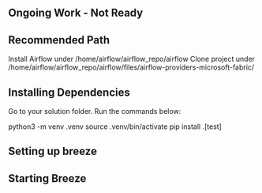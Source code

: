 ## Ongoing Work - Not Ready

## Recommended Path
Install Airflow under /home/airflow/airflow_repo/airflow
Clone project under /home/airflow/airflow_repo/airflow/files/airflow-providers-microsoft-fabric/

## Installing Dependencies
Go to your solution folder.
Run the commands below:

python3 -m venv .venv
source .venv/bin/activate
pip install .[test]

## Setting up breeze

## Starting Breeze